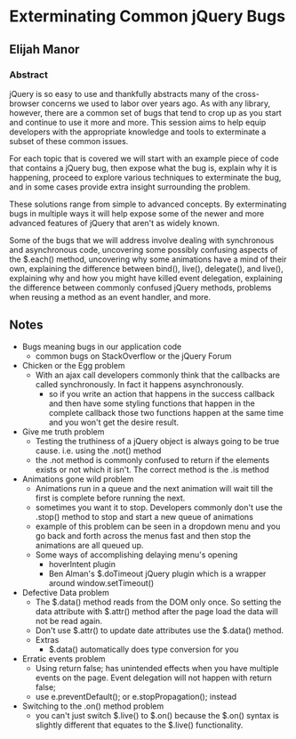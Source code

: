 # Exterminating Common jQuery Bugs
## Elijah Manor

### Abstract
jQuery is so easy to use and thankfully abstracts many of the cross-browser concerns we used to labor over years ago. As with any library, however, there are a common set of bugs that tend to crop up as you start and continue to use it more and more. This session aims to help equip developers with the appropriate knowledge and tools to exterminate a subset of these common issues.

For each topic that is covered we will start with an example piece of code that contains a jQuery bug, then expose what the bug is, explain why it is happening, proceed to explore various techniques to exterminate the bug, and in some cases provide extra insight surrounding the problem.

These solutions range from simple to advanced concepts. By exterminating bugs in multiple ways it will help expose some of the newer and more advanced features of jQuery that aren't as widely known.

Some of the bugs that we will address involve dealing with synchronous and asynchronous code, uncovering some possibly confusing aspects of the $.each() method, uncovering why some animations have a mind of their own, explaining the difference between bind(), live(), delegate(), and live(), explaining why and how you might have killed event delegation, explaining the difference between commonly confused jQuery methods, problems when reusing a method as an event handler, and more.

## Notes
* Bugs meaning bugs in our application code
	* common bugs on StackOverflow or the jQuery Forum
* Chicken or the Egg problem
	* With an ajax call developers commonly think that the callbacks are called synchronously.  In fact it happens asynchronously. 
		* so if you write an action that happens in the success callback and then have some styling functions that happen in the complete callback those two functions happen at the same time and you won't get the desire result.
* Give me truth problem
	* Testing the truthiness of a jQuery object is always going to be true cause.  i.e. using the .not() method
	* the .not method is commonly confused to return if the elements exists or not which it isn't.  The correct method is the .is method
* Animations gone wild problem
	* Animations run in a queue and the next animation will wait till the first is complete before running the next. 
	* sometimes you want it to stop.  Developers commonly don't use the .stop() method to stop and start a new queue of animations
	* example of this problem can be seen in a dropdown menu and you go back and forth across the menus fast and then stop the animations are all queued up. 
	* Some ways of accomplishing delaying menu's opening
		* hoverIntent plugin
		* Ben Alman's $.doTimeout jQuery plugin which is a wrapper around window.setTimeout() 
* Defective Data problem
	* The $.data() method reads from the DOM only once. So setting the data attribute with $.attr() method after the page load the data will not be read again. 
	* Don't use $.attr() to update date attributes use the $.data() method.
	* Extras
		* $.data() automatically does type conversion for you
* Erratic events problem
	* Using return false; has unintended effects when you have multiple events on the page. Event delegation will not happen with return false;
	* use e.preventDefault(); or e.stopPropagation(); instead 
* Switching to the .on() method problem
	* you can't just switch $.live() to $.on() because the $.on() syntax is slightly different that equates to the $.live() functionality.
